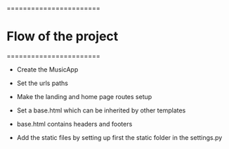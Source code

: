 =======================

# Flow of the project

=======================

- Create the MusicApp

- Set the urls paths

- Make the landing and home page routes setup

- Set a base.html which can be inherited by other templates

* base.html contains headers and footers

- Add the static files by setting up first the static folder in the settings.py
